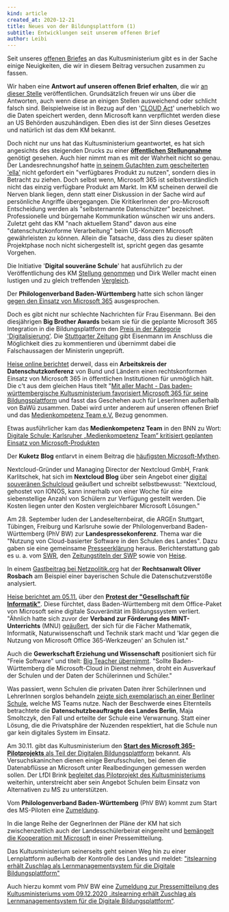 ```yaml
---
kind: article
created_at: 2020-12-21
title: Neues von der Bildungsplattform (1)
subtitle: Entwicklungen seit unserem offenen Brief
author: Leibi
---
```

Seit unseres [offenen Briefes](/2020-08-17-bildungsplattform/) an das Kultusministerium gibt es in der Sache einige Neuigkeiten, die wir in diesem Beitrag versuchen zusammen zu fassen.

Wir haben eine **Antwort auf unseren offenen Brief erhalten**, die wir [an dieser Stelle](Antwort-Bildungsplattform-KM.pdf) veröffentlichen. Grundsätzlich freuen wir uns über die Antworten, auch wenn diese an einigen Stellen ausweichend oder schlicht falsch sind. Beispielweise ist in Bezug auf den '[CLOUD Act](https://de.wikipedia.org/wiki/CLOUD_Act)' unerheblich wo die Daten speichert werden, denn Microsoft kann verpflichtet werden diese an US Behörden auszuhändigen. Eben dies ist der Sinn dieses Gesetzes und natürlich ist das dem KM bekannt.

<!-- break -->

Doch nicht nur uns hat das Kultusministerium geantwortet, es hat sich angesichts des steigenden Drucks zu einer [**öffentlichen Stellungnahme**](https://km-bw.de/,Lde/Startseite/Service/2020+08+27+MS+Office+365) genötigt gesehen. Auch hier nimmt man es mit der Wahrheit nicht so genau. Der Landesrechnungshof hatte [in seinem Gutachten zum gescheiterten 'ella'](https://km-bw.de/site/pbs-bw-km-root/get/documents_E496760620/KULTUS.Dachmandant/KULTUS/KM-Homepage/Meldungen%202019/2019%2009%2009%20Rechnungshof_Gutachten_ella_neu.pdf) nicht gefordert ein "verfügbares Produkt zu nutzen", sondern dies in Betracht zu ziehen. Doch selbst wenn, Microsoft 365 ist selbstverständlich nicht das einzig verfügbare Produkt am Markt. Im KM scheinen derweil die Nerven blank liegen, denn statt einer Diskussion in der Sache wird auf persönliche Angriffe übergegangen. Die KritikerInnen der pro-Microsoft Entscheidung werden als "selbsternannte Datenschützer" bezeichnet. Professionelle und bürgernahe Kommunikation wünschen wir uns anders.
Zuletzt geht das KM "nach aktuellem Stand" davon aus eine "datenschutzkonforme Verarbeitung" beim US-Konzern Microsoft gewährleisten zu können. Allein die Tatsache, dass dies zu dieser späten Projektphase noch nicht sichergestellt ist, spricht gegen das gesamte Vorgehen.

Die Initiative '**Digital souveräne Schule**' hat ausführlich zu der Veröffentlichung des KM [Stellung genommen](https://digital-souveraene-schule.de/2020/08/27/replik-stellungnahme-kultusministerium/) und Dirk Weller macht einen lustigen und zu gleich treffenden [Vergleich](https://bdjl.de/beehive/?p=10162).

Der **Philologenverband Baden-Württemberg** hatte sich schon länger [gegen den Einsatz von Microsoft 365](https://www.phv-bw.de/zumeldung-des-philologenverbands-baden-wuerttemberg-phv-bw-zum-bericht-der-badischen-zeitung-datenschutz-eisenmann-setzt-auf-microsoft-plattform-fuer-schulen-und-erntet-kritik/) ausgesprochen.

Doch es gibt nicht nur schlechte Nachrichten für Frau Eisenmann. Bei den diesjährigen **Big Brother Awards** bekam sie für die geplante Microsoft 365 Integration in die Bildungsplattform den [Preis in der Kategorie 'Digitalisierung'](https://bigbrotherawards.de/2020/digitalisierung-bildungsministerin-baden-wuerttemberg-susanne-eisenmann). Die [Stuttgarter Zeitung](https://www.stuttgarter-zeitung.de/inhalt.datenschutz-preis-big-brother-award-fuer-eisenmann.d5709bfa-3f74-4492-be9e-59eac73b06cd.html) gibt Eisenmann im Anschluss die Möglichkeit dies zu kommentieren und übernimmt dabei die Falschaussagen der Ministerin ungeprüft.

[Heise online berichtet](https://www.heise.de/amp/news/Datenschuetzer-sehen-Microsoft-365-in-Behoerden-als-nicht-rechtskonform-an-4893604.html) derweil, dass ein **Arbeitskreis der Datenschutzkonferenz** von Bund und Ländern einen rechtskonformen Einsatz von Microsoft 365 in öffentlichen Institutionen für unmöglich hält. Die c't aus dem gleichen Haus titelt "[Mit aller Macht - Das baden-württembergische Kultusministerium favorisiert Microsoft 365 für seine Bildungsplattform](https://www.heise.de/select/ct/2020/20/2024109011809345132) und fasst das Geschehen auch für LeserInnen außerhalb von BaWü zusammen. Dabei wird unter anderem auf unseren offenen Brief und das [Medienkompetenz Team e.V.](https://meinedaten-meinerechte.de) Bezug genommen. 

Etwas ausführlicher kam das **Medienkompetenz Team** in den BNN zu Wort: [Digitale Schule: Karlsruher „Medienkompetenz Team” kritisiert geplanten Einsatz von Microsoft-Produkten](https://bnn.de/karlsruhe/karlsruhe-stadt/digitale-schule-karlsruher-medienkompetenz-team-kritisiert-geplanten-einsatz-von-microsoft-produkten)

Der **Kuketz Blog** entlarvt in einem Beitrag die [häufigsten Microsoft-Mythen](https://www.kuketz-blog.de/bildungswesen-entlarvung-der-haeufigsten-microsoft-mythen/).

Nextcloud-Gründer und Managing Director der Nextcloud GmbH, Frank Karlitschek, hat sich im **Nextcloud Blog** über sein Angebot einer [digital souveränen Schulcloud](https://nextcloud.com/blog/eine-digital-souverane-schulcloud/) geäußert und schreibt selbstbewusst: "Nextcloud, gehostet von IONOS, kann innerhalb von einer Woche für eine siebenstellige Anzahl von Schülern zur Verfügung gestellt werden. Die Kosten liegen unter den Kosten vergleichbarer Microsoft Lösungen."

Am 28. September luden der Landeselternbeirat, die ARGEn Stuttgart, Tübingen, Freiburg und Karlsruhe sowie der Philologenverband Baden-Württemberg (PhV BW) zur **Landespressekonferenz**. Thema war die "Nutzung von Cloud-basierter Software in den Schulen des Landes". Dazu gaben sie eine gemeinsame [Presseerklärung](https://www.phv-bw.de/presse-erklaerung-des-landeselternbeirats-der-argen-stuttgart-tuebingen-freiburg-und-karlsruhe-sowie-des-philologenverbands-baden-wuerttemberg-phv-bw-zur-nutzung-von-cloud-basierter-software-in-d/) heraus. Berichterstattung gab es u. a. vom [SWR](https://www.swr.de/swraktuell/baden-wuerttemberg/eltern-und-lehrerverbaende-kritisieren-digitale-lernplattform-100.html), den [Zeitungstiteln der SWP](https://www.tagblatt.de/Nachrichten/Eltern-und-Lehrer-gegen-Microsoft-473390.html) sowie von [Heise](https://www.heise.de/news/Baden-Wuerttemberg-Massiver-Protest-gegen-Bildungsplattform-mit-Microsoft-4915736.html).

In einem [Gastbeitrag bei Netzpolitik.org](https://netzpolitik.org/2020/office-365-in-der-schule-grobe-verletzungen-datenschutzrechtlicher-vorschriften/) hat der **Rechtsanwalt Oliver Rosbach** am Beispiel einer bayerischen Schule die Datenschutzverstöße analysiert. 

[Heise berichtet am 05.11.](https://www.heise.de/news/Baden-Wuerttemberg-Informatiker-warnen-vor-Microsoft-365-an-Schulen-4948663.html) über den [**Protest der "Gesellschaft für Informatik"**](https://fg-illbw.gi.de/fileadmin/FG/ILLBW/PDF/Stellungnahmen/Positionspapier_ILLBW_MS365.pdf). Diese fürchtet, dass Baden-Württemberg mit dem Office-Paket von Microsoft seine digitale Souveränität im Bildungssystem verliert. "Ähnlich hatte sich zuvor der **Verband zur Förderung des MINT-Unterrichts** (MNU) [geäußert](https://www.mnu.de/blog-landesverband-baden-wuerttemberg/629-stellungnahme-zu-office-365), der sich für die Fächer Mathematik, Informatik, Naturwissenschaft und Technik stark macht und 'klar gegen die Nutzung von Microsoft Office 365-Werkzeugen' an Schulen ist."

Auch die **Gewerkschaft Erziehung und Wissenschaft** positioniert sich für "Freie Software" und titelt: [Big Teacher übernimmt](https://www.gew.de/aktuelles/detailseite/neuigkeiten/big-teacher-uebernimmt/). "Sollte Baden-Württemberg die Microsoft-Cloud in Dienst nehmen, droht ein Ausverkauf der Schulen  und der Daten der Schülerinnen und Schüler."

Was passiert, wenn Schulen die privaten Daten ihrer SchülerInnen und LehrerInnen sorglos behandeln [zeigte sich exemplarisch an einer Berliner Schule](https://www.berliner-zeitung.de/lernen-arbeiten/lichtenberger-grundschule-tritt-in-eine-art-digitalstreik-li.122047), welche MS Teams nutze. Nach der Beschwerde eines Elternteils betrachtete die **Datenschutzbeauftragte des Landes Berlin**, Maja Smoltczyk, den Fall und erteilte der Schule eine Verwarnung. Statt einer Lösung, die die Privatsphäre der Nuzenden respektiert, hat die Schule nun gar kein digitales System im Einsatz.

Am 30.11. gibt das Kultusministerium den [**Start des Microsoft 365-Pilotprojekts** als Teil der Digitalen Bildungsplattform](https://km-bw.de/,Lde/Startseite/Service/2020+11+30+Start+Microsoft+365-Pilotprojekt+als+Teil+der+Digitalen+Bildungsplattform) bekannt. Als Versuchskaninchen dienen einige Berufsschulen, bei denen die Datenabflüsse an Microsoft unter Realbedingungen gemessen werden sollen. Der LfDI Brink [begleitet das Pilotprojekt des Kultusministeriums](https://www.baden-wuerttemberg.datenschutz.de/lfdi-begleitet-pilotprojekt-des-kultusministeriums-zur-nutzung-von-microsoft-office-365-an-schulen/) weiterhin, unterstreicht aber sein Angebot Schulen beim Einsatz von Alternativen zu MS zu unterstützen.

Vom **Philologenverband Baden-Württemberg** (PhV BW) kommt zum Start des MS-Piloten eine [Zumeldung](https://www.phv-bw.de/zumeldung-des-philologenverbands-baden-wuerttemberg-phv-bw-zur-pressemitteilung-des-kultusministeriums-start-des-microsoft-365-pilotprojekts-als-teil-der-digitalen-bildungsplattform-vom-30-11-20/).

In die lange Reihe der GegnerInnen der Pläne der KM hat sich zwischenzeitlich auch der Landesschülerbeirat eingereiht und [bemängelt die Kooperation mit Microsoft](https://lsbr.de/presse_publikationen/pressemitteilungen/) in einer Pressemitteilung.

Das Kultusministerium seinerseits geht seinen Weg hin zu einer Lernplattform außerhalb der Kontrolle des Landes und meldet: ["itslearning erhält Zuschlag als Lernmanagementsystem für die Digitale Bildungsplattform"](https://km-bw.de/,Lde/Startseite/Service/2020+12+09++itslearning+erhaelt+Zuschlag+als+Lernmanagementsystem+fuer+die+Digitale+Bildungsplattform)

Auch hierzu kommt vom PhV BW eine [Zumeldung zur Pressemitteilung des Kultusministeriums vom 09.12.2020 „itslearning erhält Zuschlag als Lernmanagementsystem für die Digitale Bildungsplattform“](https://www.phv-bw.de/zumeldung-des-philologenverbands-baden-wuerttemberg-phv-bw-zur-pressemitteilung-des-kultusministeriums-vom-09-12-2020-itslearning-erhaelt-zuschlag-als-lernmanagementsystem-fuer-die-digitale-bildun/).
